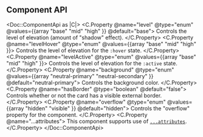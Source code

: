 ## Component API

<Doc::ComponentApi as |C|>
  <C.Property @name="level" @type="enum" @values={{array "base" "mid" "high" }} @default="base">
    Controls the level of elevation (amount of "shadow" effect).
  </C.Property>
  <C.Property @name="levelHover" @type="enum" @values={{array "base" "mid" "high" }}>
    Controls the level of elevation for the `:hover` state.
  </C.Property>
  <C.Property @name="levelActive" @type="enum" @values={{array "base" "mid" "high" }}>
    Controls the level of elevation for the `:active` state.
  </C.Property>
  <C.Property @name="background" @type="enum" @values={{array "neutral-primary" "neutral-secondary" }} @default="neutral-primary">
    Controls the background color.
  </C.Property>
  <C.Property @name="hasBorder" @type="boolean" @default="false">
    Controls whether or not the card has a visible external border.
  </C.Property>
  <C.Property @name="overflow" @type="enum" @values={{array "hidden" "visible" }} @default="hidden">
    Controls the "overflow" property for the component.
  </C.Property>
  <C.Property @name="...attributes">
    This component supports use of [`...attributes`](https://guides.emberjs.com/release/in-depth-topics/patterns-for-components/#toc_attribute-ordering).
  </C.Property>
</Doc::ComponentApi>
